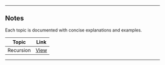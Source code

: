 
---

## Notes

Each topic is documented with concise explanations and examples.

| Topic        | Link |
|--------------|------|
| Recursion    | [View](Recursion/) |

---

